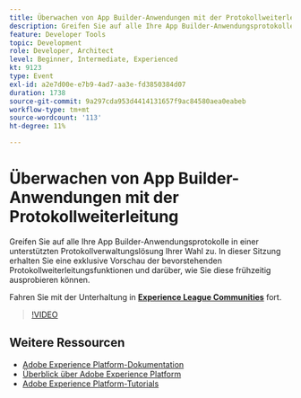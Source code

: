 ```yaml
---
title: Überwachen von App Builder-Anwendungen mit der Protokollweiterleitung
description: Greifen Sie auf alle Ihre App Builder-Anwendungsprotokolle in einer unterstützten Protokollverwaltungslösung Ihrer Wahl zu. In dieser Sitzung erhalten Sie eine exklusive Vorschau der bevorstehenden Protokollweiterleitungsfunktionen und darüber, wie Sie diese frühzeitig ausprobieren können.
feature: Developer Tools
topic: Development
role: Developer, Architect
level: Beginner, Intermediate, Experienced
kt: 9123
type: Event
exl-id: a2e7d00e-e7b9-4ad7-aa3e-fd3850384d07
duration: 1738
source-git-commit: 9a297cda953d4414131657f9ac84580aea0eabeb
workflow-type: tm+mt
source-wordcount: '113'
ht-degree: 11%

---
```


# Überwachen von App Builder-Anwendungen mit der Protokollweiterleitung

Greifen Sie auf alle Ihre App Builder-Anwendungsprotokolle in einer unterstützten Protokollverwaltungslösung Ihrer Wahl zu. In dieser Sitzung erhalten Sie eine exklusive Vorschau der bevorstehenden Protokollweiterleitungsfunktionen und darüber, wie Sie diese frühzeitig ausprobieren können.

Fahren Sie mit der Unterhaltung in **[Experience League Communities](https://adobe.ly/3zXM3rp)** fort.

>[!VIDEO](https://video.tv.adobe.com/v/337568/?quality=12&learn=on&hidetitle=true)

## Weitere Ressourcen

- [Adobe Experience Platform-Dokumentation](https://experienceleague.adobe.com/docs/experience-platform.html?lang=de)
- [Überblick über Adobe Experience Platform](https://experienceleague.adobe.com/docs/experience-platform/landing/home.html?lang=de)
- [Adobe Experience Platform-Tutorials](https://experienceleague.adobe.com/docs/platform-learn/tutorials/overview.html?lang=de)
